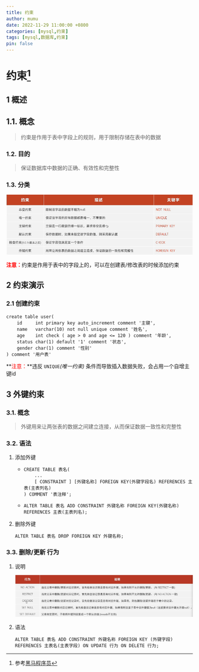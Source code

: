 ```yaml
---
title: 约束
author: mumu
date: 2022-11-29 11:00:00 +0800
categories: [mysql,约束]
tags: [mysql,数据库,约束]
pin: false
---
```




# 约束[^1]

## 1 概述

## 1.1. 概念

> 约束是作用于表中字段上的规则，用于限制存储在表中的数据

### 1.2. 目的

> 保证数据库中数据的正确、有效性和完整性

### 1.3. 分类

![image-20221129120939755](https://raw.githubusercontent.com/sn-mumu/cloud-storage/main/PicGo/202211291209836.png)

<font color='red' size=''>**注意：**</font>约束是作用于表中的字段上的，可以在创建表/修改表的时候添加约束

## 2 约束演示

### 2.1 创建约束

```mysql
create table user(
    id     int primary key auto_increment comment '主键',
    name   varchar(10) not null unique comment '姓名',
    age    int check ( age > 0 and age <= 120 ) comment '年龄',
    status char(1) default '1' comment '状态',
    gender char(1) comment '性别'
) comment '用户表'
```

**<font color='red' size=''>注意：</font>**违反 `UNIQUE`*(唯一约束)* 条件而导致插入数据失败，会占用一个自增主键id

## 3 外键约束

### 3.1. 概念

> 外键用来让两张表的数据之间建立连接，从而保证数据一致性和完整性

### 3.2. 语法

1. 添加外键

   + ```mysql
     CREATE TABLE 表名(
         ...
         [ CONSTRAINT ] [外键名称] FOREIGN KEY(外键字段名) REFERENCES 主表(主表列名)
     ) COMMENT '表注释';
     ```

   + ```mysql
     ALTER TABLE 表名 ADD CONSTRAINT 外键名称 FOREIGN KEY(外键名称) REFERENCES 主表(主表列名);
     ```

2. 删除外键

   ```mysql
   ALTER TABLE 表名 DROP FOREIGN KEY 外键名称;
   ```

### 3.3. 删除/更新 行为

1. 说明

   ![image-20221129163243990](https://raw.githubusercontent.com/sn-mumu/cloud-storage/main/PicGo/202211291632082.png)

2. 语法

   ```mysql
   ALTER TABLE 表名 ADD CONSTRAINT 外键名称 FOREIGN KEY (外键字段) REFERENCES 主表名(主表字段) ON UPDATE 行为 ON DELETE 行为;
   ```


[^1]: 参考[黑马程序员](https://www.itheima.com/)
